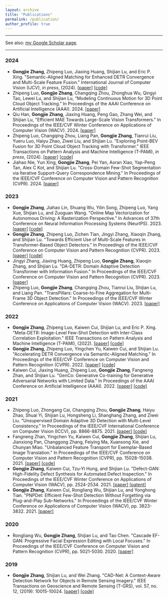 ```yaml
---
layout: archive
title: "Publications"
permalink: /publication/
author_profile: true
---
```



------

See also: [my Google Scholar page](https://scholar.google.com/citations?user=sRBTPp4AAAAJ&hl=en).

------


### 2024

* **Gongjie Zhang**, Zhipeng Luo, Jiaxing Huang, Shijian Lu, and Eric P. Xing. "Semantic-Aligned Matching for Enhanced DETR Convergence and Multi-Scale Feature Fusion." International Journal of Computer Vision (IJCV), _in press_, (2024). [\[paper\]](https://arxiv.org/abs/2207.14172) [\[code\]](https://github.com/ZhangGongjie/SAM-DETR)
* Zhipeng Luo, **Gongjie Zhang**, Changqing Zhou, Zhonghua Wu, Qingyi Tao, Lewei Lu, and Shijian Lu, “Modeling Continuous Motion for 3D Point Cloud Object Tracking.” In Proceedings of the AAAI Conference on Artificial Intelligence (AAAI). 2024. [\[paper\]](https://arxiv.org/pdf/2303.07605.pdf)
* Qiu Han, **Gongjie Zhang**, Jiaxing Huang, Peng Gao, Zhang Wei, and Shijian Lu, "Efficient MAE Towards Large-Scale Vision Transformers." In Proceedings of the IEEE/CVF Winter Conference on Applications of Computer Vision (WACV). 2024. [\[paper\]](https://openaccess.thecvf.com/content/WACV2024/papers/Han_Efficient_MAE_Towards_Large-Scale_Vision_Transformers_WACV_2024_paper.pdf)
* Zhipeng Luo, Changqing Zhou, Liang Pan, **Gongjie Zhang**, Tianrui Liu, Yueru Luo, Haiyu Zhao, Ziwei Liu, and Shijian Lu. "Exploring Point-BEV Fusion for 3D Point Cloud Object Tracking with Transformer." IEEE Transactions on Pattern Analysis and Machine Intelligence (T-PAMI), _in press_, (2024).  [\[paper\]](https://arxiv.org/abs/2208.05216) [\[code\]](https://github.com/Jasonkks/PTTR)
* Jiahao Nie, Yun Xing, **Gongjie Zhang**, Pei Yan, Aoran Xiao, Yap-Peng Tan, Alex C Kot, and Shijian Lu. "Cross-Domain Few-Shot Segmentation via Iterative Support-Query Correspondence Mining." In Proceedings of the IEEE/CVF Conference on Computer Vision and Pattern Recognition (CVPR). 2024. [\[paper\]](https://arxiv.org/abs/2401.08407)



### 2023

* **Gongjie Zhang**, Jiahao Lin, Shuang Wu, Yilin Song, Zhipeng Luo, Yang Xue, Shijian Lu, and Zuoguan Wang. "Online Map Vectorization for Autonomous Driving: A Rasterization Perspective." In Advances of 37th Conference on Neural Information Processing Systems (NeurIPS). 2023. [\[paper\]](https://arxiv.org/pdf/2306.10502) [\[code\]](https://github.com/ZhangGongjie/MapVR)
* **Gongjie Zhang**, Zhipeng Luo, Zichen Tian, Jingyi Zhang, Xiaoqin Zhang, and Shijian Lu. "Towards Efficient Use of Multi-Scale Features in Transformer-Based Object Detectors." In Proceedings of the IEEE/CVF Conference on Computer Vision and Pattern Recognition (CVPR). 2023. [\[paper\]](https://arxiv.org/abs/2208.11356) [\[code\]](https://github.com/ZhangGongjie/IMFA)
* Jingyi Zhang, Jiaxing Huang, Zhipeng Luo, **Gongjie Zhang**, Xiaoqin Zhang, and Shijian Lu. "DA-DETR: Domain Adaptive Detection Transformer with Information Fusion." In Proceedings of the IEEE/CVF Conference on Computer Vision and Pattern Recognition (CVPR). 2023. [\[paper\]](https://arxiv.org/abs/2103.17084)
* Zhipeng Luo, **Gongjie Zhang**, Changqing Zhou, Tianrui Liu, Shijian Lu, and Liang Pan. "TransPillars: Coarse-to-Fine Aggregation for Multi-Frame 3D Object Detection." In Proceedings of the IEEE/CVF Winter Conference on Applications of Computer Vision (WACV). 2023. [\[paper\]](https://arxiv.org/abs/2208.03141)


### 2022

* **Gongjie Zhang**, Zhipeng Luo, Kaiwen Cui, Shijian Lu, and Eric P. Xing. "Meta-DETR: Image-Level Few-Shot Detection with Inter-Class Correlation Exploitation." IEEE Transactions on Pattern Analysis and Machine Intelligence (T-PAMI), (2022). [\[paper\]](https://arxiv.org/abs/2208.00219) [\[code\]](https://github.com/ZhangGongjie/Meta-DETR)
* **Gongjie Zhang**, Zhipeng Luo, Yingchen Yu, Kaiwen Cui, and Shijian Lu. "Accelerating DETR Convergence via Semantic-Aligned Matching." In Proceedings of the IEEE/CVF Conference on Computer Vision and Pattern Recognition (CVPR). 2022. [\[paper\]](https://openaccess.thecvf.com/content/CVPR2022/papers/Zhang_Accelerating_DETR_Convergence_via_Semantic-Aligned_Matching_CVPR_2022_paper.pdf) [\[code\]](https://github.com/ZhangGongjie/SAM-DETR)
* Kaiwen Cui, Jiaxing Huang, Zhipeng Luo, **Gongjie Zhang**, Fangneng Zhan, and Shijian Lu. "GenCo: Generative Co-training for Generative Adversarial Networks with Limited Data." In Proceedings of the AAAI Conference on Artificial Intelligence (AAAI). 2022. [\[paper\]](https://arxiv.org/abs/2110.01254) [\[code\]](https://github.com/jxhuang0508/GenCo)


### 2021

* Zhipeng Luo, Zhongang Cai, Changqing Zhou, **Gongjie Zhang**, Haiyu Zhao, Shuai Yi, Shijian Lu, Hongsheng Li, Shanghang Zhang, and Ziwei Liu. "Unsupervised Domain Adaptive 3D Detection with Multi-Level Consistency." In Proceedings of the IEEE/CVF International Conference on Computer Vision (ICCV), pp. 8866-8875. 2021. [\[paper\]](https://arxiv.org/abs/2107.11355) [\[code\]](https://github.com/Jasonkks/mlcnet)
* Fangneng Zhan, Yingchen Yu, Kaiwen Cui, **Gongjie Zhang**, Shijian Lu, Jianxiong Pan, Changgong Zhang, Feiying Ma, Xuansong Xie, and Chunyan Miao. "Unbalanced Feature Transport for Exemplar-Based Image Translation." In Proceedings of the IEEE/CVF Conference on Computer Vision and Pattern Recognition (CVPR), pp. 15028-15038. 2021. [\[paper\]](https://arxiv.org/abs/2106.10482) [\[code\]](https://github.com/fnzhan/UNITE)
* **Gongjie Zhang**, Kaiwen Cui, Tzu-Yi Hung, and Shijian Lu. "Defect-GAN: High-Fidelity Defect Synthesis for Automated Defect Inspection." In Proceedings of the IEEE/CVF Winter Conference on Applications of Computer Vision (WACV), pp. 2524-2534. 2021. [\[paper\]](https://openaccess.thecvf.com/content/WACV2021/html/Zhang_Defect-GAN_High-Fidelity_Defect_Synthesis_for_Automated_Defect_Inspection_WACV_2021_paper.html) [\[patent\]](https://ip2sg.ipos.gov.sg/RPS/WP/CM/IPDetailsPTP.aspx?AppNbr=Y%2faS2er8WxptAtxjoj6u8DEx8cfpOMN8GICgGb5mIbRVRDecKX9Jx3HBgHeWUzIZjL%2bdJOZiK%2fysSt8QDO2evbnwzpyB5m7R3zMk02%2bB2QsiMtPNIJBAoIj7MNDpZqa3xxxes83yaz8wGEWMtn7Ry33l%2f6b88BYxnLblGVXfoYqL3U%2fnX9ylMQmpM%2f6nbLsD50Bzx4ZAq6kztZsI1tN2zCeN4DJtvCOPnzPbIGMpt93jMGgg8b87eOaXqMadGoVRwM5bLjawhJll6yVdMdea6c4vj%2bS00AoiiyBOiKMes6UJsoH0%2bU9%2f%2bL2D3UneZpQkvatmdEwQ6s2ggu9PXxPd2w%3d%3d)
* **Gongjie Zhang**, Kaiwen Cui, Rongliang Wu, Shijian Lu, and Yonghong Tian. "PNPDet: Efficient Few-Shot Detection Without Forgetting via Plug-and-Play Sub-Networks." In Proceedings of the IEEE/CVF Winter Conference on Applications of Computer Vision (WACV), pp. 3823-3832. 2021. [\[paper\]](https://openaccess.thecvf.com/content/WACV2021/html/Zhang_PNPDet_Efficient_Few-Shot_Detection_Without_Forgetting_via_Plug-and-Play_Sub-Networks_WACV_2021_paper.html)


### 2020

* Rongliang Wu, **Gongjie Zhang**, Shijian Lu, and Tao Chen. "Cascade EF-GAN: Progressive Facial Expression Editing with Local Focuses." In Proceedings of the IEEE/CVF Conference on Computer Vision and Pattern Recognition (CVPR), pp. 5021-5030. 2020. [\[paper\]](https://arxiv.org/abs/2003.05905)


### 2019

* **Gongjie Zhang**, Shijian Lu, and Wei Zhang. "CAD-Net: A Context-Aware Detection Network for Objects in Remote Sensing Imagery." IEEE Transactions on Geoscience and Remote Sensing (T-GRS), vol. 57, no. 12, (2019): 10015-10024. [\[paper\]](https://arxiv.org/abs/1903.00857) [\[code\]](https://github.com/ZhangGongjie/CAD-Net)



